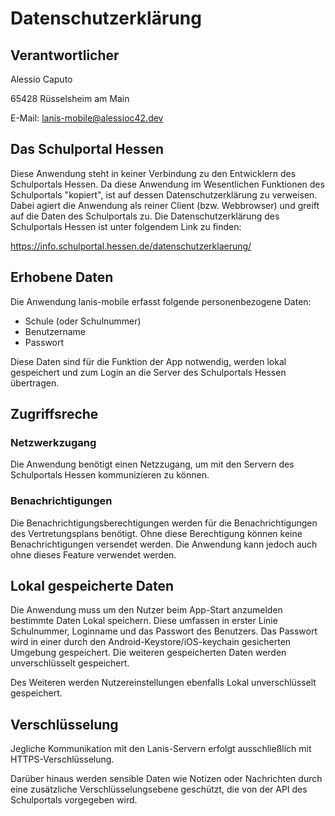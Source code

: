 # Datenschutzerklärung

## Verantwortlicher
Alessio Caputo

65428 Rüsselsheim am Main

E-Mail: lanis-mobile@alessioc42.dev


## Das Schulportal Hessen
Diese Anwendung steht in keiner Verbindung zu den Entwicklern des Schulportals Hessen.
Da diese Anwendung im Wesentlichen Funktionen des Schulportals "kopiert", ist auf dessen Datenschutzerklärung zu verweisen. Dabei agiert die Anwendung als reiner Client (bzw. Webbrowser) und greift auf die Daten des Schulportals zu.
Die Datenschutzerklärung des Schulportals Hessen ist unter folgendem Link zu finden:

https://info.schulportal.hessen.de/datenschutzerklaerung/

## Erhobene Daten
Die Anwendung lanis-mobile erfasst folgende personenbezogene Daten:
- Schule (oder Schulnummer)
- Benutzername
- Passwort

Diese Daten sind für die Funktion der App notwendig, werden lokal gespeichert und zum Login an die Server des Schulportals Hessen übertragen.
## Zugriffsreche
### Netzwerkzugang
Die Anwendung benötigt einen Netzzugang, um mit den Servern des Schulportals Hessen kommunizieren zu können.
### Benachrichtigungen
Die Benachrichtigungsberechtigungen werden für die Benachrichtigungen des Vertretungsplans benötigt. Ohne diese Berechtigung können keine Benachrichtigungen versendet werden. Die Anwendung kann jedoch auch ohne dieses Feature verwendet werden.
## Lokal gespeicherte Daten
Die Anwendung muss um den Nutzer beim App-Start anzumelden bestimmte Daten Lokal speichern. Diese umfassen in erster Linie Schulnummer, Loginname und das Passwort des Benutzers. Das Passwort wird in einer durch den Android-Keystore/iOS-keychain gesicherten Umgebung gespeichert. Die weiteren gespeicherten Daten werden unverschlüsselt gespeichert.

Des Weiteren werden Nutzereinstellungen ebenfalls Lokal unverschlüsselt gespeichert.

## Verschlüsselung
Jegliche Kommunikation mit den Lanis-Servern erfolgt ausschließlich mit HTTPS-Verschlüsselung.

Darüber hinaus werden sensible Daten wie Notizen oder Nachrichten durch eine zusätzliche Verschlüsselungsebene geschützt, die von der API des Schulportals vorgegeben wird.
